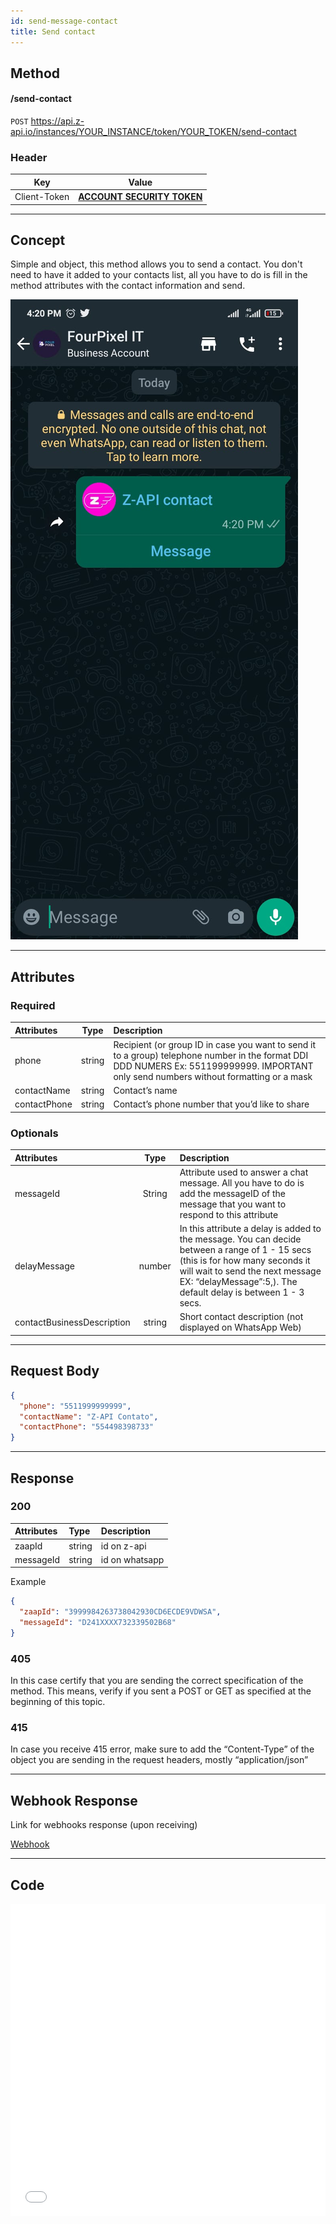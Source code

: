 ```yaml
---
id: send-message-contact
title: Send contact 
---
```


## Method

#### /send-contact

`POST` https://api.z-api.io/instances/YOUR_INSTANCE/token/YOUR_TOKEN/send-contact

### Header

|      Key       |            Value            |
| :------------: |     :-----------------:     |
|  Client-Token  | **[ACCOUNT SECURITY TOKEN](../security/client-token)** |

---

## Concept


Simple and object, this method allows you to send a contact. You don't need to have it added to your contacts list, all you have to do is fill in the method attributes with the contact information and send.

![image](../../../../../img/SendingContact.jpeg)

---

## Attributes 

### Required 

| Attributes | Type | Description |
| :-- | :-: | :-- |
| phone | string | Recipient (or group ID in case you want to send it to a group) telephone number in the format DDI DDD NUMERS Ex: 551199999999. IMPORTANT  only send numbers without formatting or a mask  |
| contactName | string | Contact’s name  |
| contactPhone | string | Contact’s phone number that you’d like to share |

### Optionals 

| Attributes | Type | Description  |
| :-- | :-: | :-- |
| messageId | String | Attribute used to answer a chat message. All you have to do is add the messageID of the message that you want to respond to this attribute |
| delayMessage | number | In this attribute a delay is added to the message. You can decide between a range of 1 - 15 secs (this is for how many seconds it will wait to send the next message EX: “delayMessage”:5,). The default delay is between 1 - 3 secs. |
| contactBusinessDescription | string | Short contact description (not displayed on WhatsApp Web) |

---

## Request Body

```json
{
  "phone": "5511999999999",
  "contactName": "Z-API Contato",
  "contactPhone": "554498398733"
}
```

---

## Response

### 200

| Attributes | Type   | Description       |
| :-------- | :----- | :------------- |
| zaapId    | string | id on z-api    |
| messageId | string | id on whatsapp |

Example 

```json
{
  "zaapId": "3999984263738042930CD6ECDE9VDWSA",
  "messageId": "D241XXXX732339502B68"
}
```

### 405

In this case certify that you are sending the correct specification of the method. This means, verify if you sent a POST or GET as specified at the beginning of this topic.

### 415

In case you receive 415 error, make sure to add the “Content-Type” of the object you are sending in the request headers, mostly “application/json”

---

## Webhook Response

Link for webhooks response (upon receiving)

[Webhook](../webhooks/on-message-received#exemplo-de-retorno-de-contato)

---

## Code

<iframe src="//api.apiembed.com/?source=https://raw.githubusercontent.com/Z-API/z-api-docs/main/json-examples/send-contact.json&targets=all" frameborder="0" scrolling="no" width="100%" height="500px" seamless></iframe>
